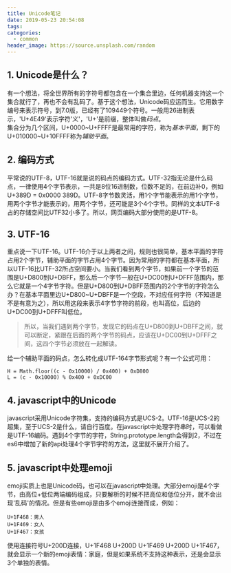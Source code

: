 ```yaml
---
title: Unicode笔记
date: 2019-05-23 20:54:08
tags:
categories:
  - common
header_image: https://source.unsplash.com/random
---
```

## 1. Unicode是什么？  
有一个想法，将全世界所有的字符号都包含在一个集合里边，任何机器支持这一个集合就行了，再也不会有乱码了。基于这个想法，Unicode码应运而生。它用数字编号来表示符号，到7.0版，已经有了109449个符号。一般用26进制表示，'U+4E49'表示字符'义'，'U+'是前缀，整体叫做*码点*。  
集合分为几个区间，U+0000~U+FFFF是最常用的字符，称为*基本平面*，剩下的U+010000~U+10FFFF称为*辅助平面*。  
## 2. 编码方式
平常说的UTF-8，UTF-16就是说的码点的编码方式。UTF-32指无论是什么码点，一律使用4个字节表示，一共是8位16进制数，位数不足的，在前边补0，例如U+389D = 0x0000 389D。UTF-8字节数灵活，用1个字节能表示的用1个字节，用两个字节才能表示的，用两个字节，还可能是3个4个字节。同样的文本UTF-8占的存储空间比UTF32小多了。所以，网页编码大部分使用的是UTF-8。  
## 3. UTF-16 
重点说一下UTF-16。UTF-16介于以上两者之间，规则也很简单，基本平面的字符占用2个字节，辅助平面的字节占用4个字节。因为常用的字符都在基本平面，所以UTF-16比UTF-32所占空间要小。当我们看到两个字节，如果前一个字节的范围是U+D800到U+DBFF，那么后一个字节一般在U+DC00到U+DFFF范围内，那么它就是一个4字节字符。但是U+D800到U+DBFF范围内的2个字节的字符怎么办？在基本平面里边U+D800~U+DBFF是一个空段，不对应任何字符（不知道是不是有意为之），所以用这段来表示4字节字符的前段，也叫高位，后边的U+DC00到U+DFFF叫低位。
>所以，当我们遇到两个字节，发现它的码点在U+D800到U+DBFF之间，就可以断定，紧跟在后面的两个字节的码点，应该在U+DC00到U+DFFF之间，这四个字节必须放在一起解读。  

给一个辅助平面的码点，怎么转化成UTF-164字节形式呢？有一个公式可用：
```
H = Math.floor((c - 0x10000) / 0x400) + 0xD800
L = (c - 0x10000) % 0x400 + 0xDC00
```  
## 4. javascript中的Unicode
javascript采用Unicode字符集，支持的编码方式是UCS-2。UTF-16是UCS-2的超集，至于UCS-2是什么，请自行百度。在javascript中处理字符串时，可以看做是UTF-16编码。遇到4个字节的字符，String.prototype.length会得到2，不过在es6中增加了新的api处理4个字节字符的方法，这里就不展开介绍了。  
## 5. javascript中处理emoji  
emoji实质上也是Unicode码，也可以在javascript中处理。大部分emoji是4个字节，由高位+低位两端编码组成，只要解析的时候不把高位和低位分开，就不会出现'乱码'的情况。但是有些emoji是由多个emoji连接而成，例如：
```
U+1F468：男人
U+1F469：女人
U+1F467：女孩
```
使用连接符号U+200D连接，U+1F468 U+200D U+1F469 U+200D U+1F467，就会显示一个新的emoji表情：家庭，但是如果系统不支持这种表示，还是会显示3个单独的表情。